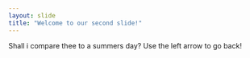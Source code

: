 ```yaml
---
layout: slide
title: "Welcome to our second slide!"
---
```

Shall i compare thee to a summers day?
Use the left arrow to go back!
